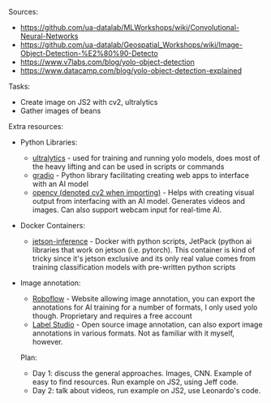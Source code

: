 Sources:

- https://github.com/ua-datalab/MLWorkshops/wiki/Convolutional-Neural-Networks
- https://github.com/ua-datalab/Geospatial_Workshops/wiki/Image-Object-Detection-%E2%80%90-Detecto
- https://www.v7labs.com/blog/yolo-object-detection
- https://www.datacamp.com/blog/yolo-object-detection-explained

Tasks:
 
- Create image on JS2 with cv2, ultralytics
- Gather images of beans

Extra resources:

- Python Libraries:
  - [ultralytics](https://docs.ultralytics.com/quickstart/#install-ultralytics) - used for training and running yolo models, does most of the heavy lifting and can be used in scripts or commands
  - [gradio](https://www.gradio.app/) - Python library facilitating creating web apps to interface with an AI model
  - [opencv (denoted cv2 when importing)](https://pypi.org/project/opencv-python/) - Helps with creating visual output from interfacing with an AI model. Generates videos and images. Can also support webcam input for real-time AI.
- Docker Containers:
  - [jetson-inference](https://github.com/dusty-nv/jetson-inference) - Docker with python scripts, JetPack (python ai libraries that work on jetson (i.e. pytorch). This container is kind of tricky since it's jetson exclusive and its only real value comes from training classification models with pre-written python scripts
- Image annotation:
  - [Roboflow](https://app.roboflow.com/) - Website allowing image annotation, you can export the annotations for AI training for a number of formats, I only used yolo though. Proprietary and requires a free account
  - [Label Studio](https://labelstud.io/) - Open source image annotation, can also export image annotations in various formats. Not as familiar with it myself, however.

  Plan:

  - Day 1: discuss the general approaches. Images, CNN. Example of easy to find resources. Run example on JS2, using Jeff code.
  - Day 2: talk about videos, run example on JS2, use Leonardo's code.